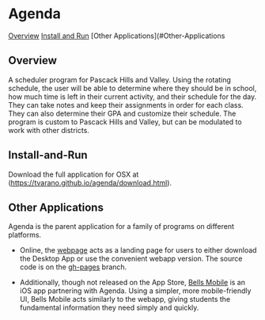# Agenda

[Overview](#Overview)
[Install and Run](#Install-and-Run)
[Other Applications](#Other-Applications

## Overview
A scheduler program for Pascack Hills and Valley. Using the rotating schedule, the user will be able to determine where they should be in school, how much time is left in their current activity, and their schedule for the day. They can take notes and keep their assignments in order for each class. They can also determine their GPA and customize their schedule. The program is custom to Pascack Hills and Valley, but can be modulated to work with other districts.

##  Install-and-Run
Download the full application for OSX at (https://tvarano.github.io/agenda/download.html).

## Other Applications
Agenda is the parent application for a family of programs on different platforms. 

* Online, the [webpage](https://tvarano.github.io/agenda/) acts as a landing page for users to either download the Desktop App or use the convenient webapp version. The source code is on the [gh-pages](https://github.com/tvarano/agenda/tree/gh-pages) branch. 

* Additionally, though not released on the App Store, [Bells Mobile](https://github.com/tvarano/bells-mobile) is an iOS app partnering with Agenda. Using a simpler, more mobile-friendly UI, Bells Mobile acts similarly to the webapp, giving students the fundamental information they need simply and quickly.
